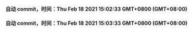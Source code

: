 #### 自动 commit，时间：Thu Feb 18 2021 15:02:33 GMT+0800 (GMT+08:00)
#### 自动 commit，时间：Thu Feb 18 2021 15:03:33 GMT+0800 (GMT+08:00)
